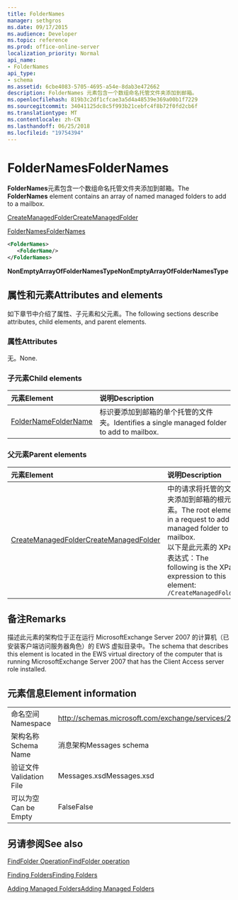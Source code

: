 ```yaml
---
title: FolderNames
manager: sethgros
ms.date: 09/17/2015
ms.audience: Developer
ms.topic: reference
ms.prod: office-online-server
localization_priority: Normal
api_name:
- FolderNames
api_type:
- schema
ms.assetid: 6cbe4083-5705-4695-a54e-8dab3e472662
description: FolderNames 元素包含一个数组命名托管文件夹添加到邮箱。
ms.openlocfilehash: 819b3c2df1cfcae3a5d4a48539e369a00b1f7229
ms.sourcegitcommit: 34041125dc8c5f993b21cebfc4f8b72f0fd2cb6f
ms.translationtype: MT
ms.contentlocale: zh-CN
ms.lasthandoff: 06/25/2018
ms.locfileid: "19754394"
---
```

# <a name="foldernames"></a><span data-ttu-id="42672-103">FolderNames</span><span class="sxs-lookup"><span data-stu-id="42672-103">FolderNames</span></span>

<span data-ttu-id="42672-104">**FolderNames**元素包含一个数组命名托管文件夹添加到邮箱。</span><span class="sxs-lookup"><span data-stu-id="42672-104">The **FolderNames** element contains an array of named managed folders to add to a mailbox.</span></span> 
  
[<span data-ttu-id="42672-105">CreateManagedFolder</span><span class="sxs-lookup"><span data-stu-id="42672-105">CreateManagedFolder</span></span>](createmanagedfolder.md)
  
[<span data-ttu-id="42672-106">FolderNames</span><span class="sxs-lookup"><span data-stu-id="42672-106">FolderNames</span></span>](foldernames.md)
  
```xml
<FolderNames>
   <FolderName/>
</FolderNames>
```

 <span data-ttu-id="42672-107">**NonEmptyArrayOfFolderNamesType**</span><span class="sxs-lookup"><span data-stu-id="42672-107">**NonEmptyArrayOfFolderNamesType**</span></span>
## <a name="attributes-and-elements"></a><span data-ttu-id="42672-108">属性和元素</span><span class="sxs-lookup"><span data-stu-id="42672-108">Attributes and elements</span></span>

<span data-ttu-id="42672-109">如下章节中介绍了属性、子元素和父元素。</span><span class="sxs-lookup"><span data-stu-id="42672-109">The following sections describe attributes, child elements, and parent elements.</span></span>
  
### <a name="attributes"></a><span data-ttu-id="42672-110">属性</span><span class="sxs-lookup"><span data-stu-id="42672-110">Attributes</span></span>

<span data-ttu-id="42672-111">无。</span><span class="sxs-lookup"><span data-stu-id="42672-111">None.</span></span>
  
### <a name="child-elements"></a><span data-ttu-id="42672-112">子元素</span><span class="sxs-lookup"><span data-stu-id="42672-112">Child elements</span></span>

|<span data-ttu-id="42672-113">**元素**</span><span class="sxs-lookup"><span data-stu-id="42672-113">**Element**</span></span>|<span data-ttu-id="42672-114">**说明**</span><span class="sxs-lookup"><span data-stu-id="42672-114">**Description**</span></span>|
|:-----|:-----|
|[<span data-ttu-id="42672-115">FolderName</span><span class="sxs-lookup"><span data-stu-id="42672-115">FolderName</span></span>](foldername.md) <br/> |<span data-ttu-id="42672-116">标识要添加到邮箱的单个托管的文件夹。</span><span class="sxs-lookup"><span data-stu-id="42672-116">Identifies a single managed folder to add to mailbox.</span></span>  <br/> |
   
### <a name="parent-elements"></a><span data-ttu-id="42672-117">父元素</span><span class="sxs-lookup"><span data-stu-id="42672-117">Parent elements</span></span>

|<span data-ttu-id="42672-118">**元素**</span><span class="sxs-lookup"><span data-stu-id="42672-118">**Element**</span></span>|<span data-ttu-id="42672-119">**说明**</span><span class="sxs-lookup"><span data-stu-id="42672-119">**Description**</span></span>|
|:-----|:-----|
|[<span data-ttu-id="42672-120">CreateManagedFolder</span><span class="sxs-lookup"><span data-stu-id="42672-120">CreateManagedFolder</span></span>](createmanagedfolder.md) <br/> |<span data-ttu-id="42672-121">中的请求将托管的文件夹添加到邮箱的根元素。</span><span class="sxs-lookup"><span data-stu-id="42672-121">The root element in a request to add a managed folder to a mailbox.</span></span>  <br/> <span data-ttu-id="42672-122">以下是此元素的 XPath 表达式：</span><span class="sxs-lookup"><span data-stu-id="42672-122">The following is the XPath expression to this element:</span></span>  <br/>  `/CreateManagedFolder` <br/> |
   
## <a name="remarks"></a><span data-ttu-id="42672-123">备注</span><span class="sxs-lookup"><span data-stu-id="42672-123">Remarks</span></span>

<span data-ttu-id="42672-124">描述此元素的架构位于正在运行 MicrosoftExchange Server 2007 的计算机（已安装客户端访问服务器角色）的 EWS 虚拟目录中。</span><span class="sxs-lookup"><span data-stu-id="42672-124">The schema that describes this element is located in the EWS virtual directory of the computer that is running MicrosoftExchange Server 2007 that has the Client Access server role installed.</span></span>
  
## <a name="element-information"></a><span data-ttu-id="42672-125">元素信息</span><span class="sxs-lookup"><span data-stu-id="42672-125">Element information</span></span>

|||
|:-----|:-----|
|<span data-ttu-id="42672-126">命名空间</span><span class="sxs-lookup"><span data-stu-id="42672-126">Namespace</span></span>  <br/> |http://schemas.microsoft.com/exchange/services/2006/messages  <br/> |
|<span data-ttu-id="42672-127">架构名称</span><span class="sxs-lookup"><span data-stu-id="42672-127">Schema Name</span></span>  <br/> |<span data-ttu-id="42672-128">消息架构</span><span class="sxs-lookup"><span data-stu-id="42672-128">Messages schema</span></span>  <br/> |
|<span data-ttu-id="42672-129">验证文件</span><span class="sxs-lookup"><span data-stu-id="42672-129">Validation File</span></span>  <br/> |<span data-ttu-id="42672-130">Messages.xsd</span><span class="sxs-lookup"><span data-stu-id="42672-130">Messages.xsd</span></span>  <br/> |
|<span data-ttu-id="42672-131">可以为空</span><span class="sxs-lookup"><span data-stu-id="42672-131">Can be Empty</span></span>  <br/> |<span data-ttu-id="42672-132">False</span><span class="sxs-lookup"><span data-stu-id="42672-132">False</span></span>  <br/> |
   
## <a name="see-also"></a><span data-ttu-id="42672-133">另请参阅</span><span class="sxs-lookup"><span data-stu-id="42672-133">See also</span></span>



[<span data-ttu-id="42672-134">FindFolder Operation</span><span class="sxs-lookup"><span data-stu-id="42672-134">FindFolder operation</span></span>](findfolder-operation.md)


[<span data-ttu-id="42672-135">Finding Folders</span><span class="sxs-lookup"><span data-stu-id="42672-135">Finding Folders</span></span>](http://msdn.microsoft.com/library/9124d868-017a-43f0-b915-5c0082cacec9%28Office.15%29.aspx)
  
[<span data-ttu-id="42672-136">Adding Managed Folders</span><span class="sxs-lookup"><span data-stu-id="42672-136">Adding Managed Folders</span></span>](http://msdn.microsoft.com/library/846658c6-7043-40fb-8439-19f97c2a967f%28Office.15%29.aspx)

